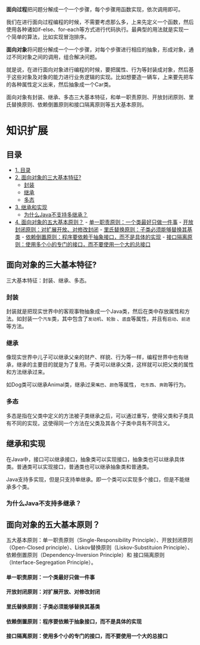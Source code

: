 **面向过程**把问题分解成一个一个步骤，每个步骤用函数实现，依次调用即可。

我们在进行面向过程编程的时候，不需要考虑那么多，上来先定义一个函数，然后使用各种诸如if-else、for-each等方式进行代码执行。最典型的用法就是实现一个简单的算法，比如实现冒泡排序。 

**面向对象**将问题分解成一个一个步骤，对每个步骤进行相应的抽象，形成对象，通过不同对象之间的调用，组合解决问题。

就是说，在进行面向对象进行编程的时候，要把属性、行为等封装成对象，然后基于这些对象及对象的能力进行业务逻辑的实现。比如想要造一辆车，上来要先把车的各种属性定义出来，然后抽象成一个Car类。

面向对象有封装、继承、多态三大基本特征，和单一职责原则、开放封闭原则、里氏替换原则、依赖倒置原则和接口隔离原则等五大基本原则。



# 知识扩展

## 目录
- [1. 目录](#目录)
- [2. 面向对象的三大基本特征?](#面向对象的三大基本特征)
    - [封装](#封装)
    - [继承](#继承)
    - [多态](#多态)
- [3. 继承和实现](#继承和实现)
    - [为什么Java不支持多继承？](#为什么java不支持多继承)
- [4. 面向对象的五大基本原则？](#面向对象的五大基本原则)
        - [单一职责原则：一个类最好只做一件事](#单一职责原则一个类最好只做一件事)
        - [开放封闭原则：对扩展开放、对修改封闭](#开放封闭原则对扩展开放对修改封闭)
        - [里氏替换原则：子类必须能够替换其基类](#里氏替换原则子类必须能够替换其基类)
        - [依赖倒置原则：程序要依赖于抽象接口，而不是具体的实现](#依赖倒置原则程序要依赖于抽象接口而不是具体的实现)
        - [接口隔离原则：使用多个小的专门的接口，而不要使用一个大的总接口](#接口隔离原则使用多个小的专门的接口而不要使用一个大的总接口)



## 面向对象的三大基本特征?

三大基本特征：封装、继承、多态。

### 封装

封装就是把现实世界中的客观事物抽象成一个Java类，然后在类中存放属性和方法。如封装一个`汽车`类，其中包含了`发动机`、`轮胎` 、`底盘`等属性，并且有`启动`、`前进`等方法。

### 继承

像现实世界中儿子可以继承父亲的财产、样貌、行为等一样，编程世界中也有继承，继承的主要目的就是为了复用。子类可以继承父类，这样就可以把父类的属性和方法继承过来。

如Dog类可以继承Animal类，继承过来`嘴巴`、`颜色`等属性， `吃东西`、`奔跑`等行为。



### 多态

多态是指在父类中定义的方法被子类继承之后，可以通过重写，使得父类和子类具有不同的实现，这使得同一个方法在父类及其各个子类中具有不同含义。

## 继承和实现

在Java中，接口可以继承接口，抽象类可以实现接口，抽象类也可以继承具体类。普通类可以实现接口，普通类也可以继承抽象类和普通类。

Java支持多实现，但是只支持单继承。即一个类可以实现多个接口，但是不能继承多个类。



### 为什么Java不支持多继承？





## 面向对象的五大基本原则？ 

五大基本原则：单一职责原则（Single-Responsibility Principle）、开放封闭原则（Open-Closed principle）、Liskov替换原则（Liskov-Substituion Principle）、依赖倒置原则（Dependency-Inversion Principle）和 接口隔离原则（Interface-Segregation Principle）。

#### 单一职责原则：一个类最好只做一件事

#### 开放封闭原则：对扩展开放、对修改封闭

#### 里氏替换原则：子类必须能够替换其基类

#### 依赖倒置原则：程序要依赖于抽象接口，而不是具体的实现

#### 接口隔离原则：使用多个小的专门的接口，而不要使用一个大的总接口